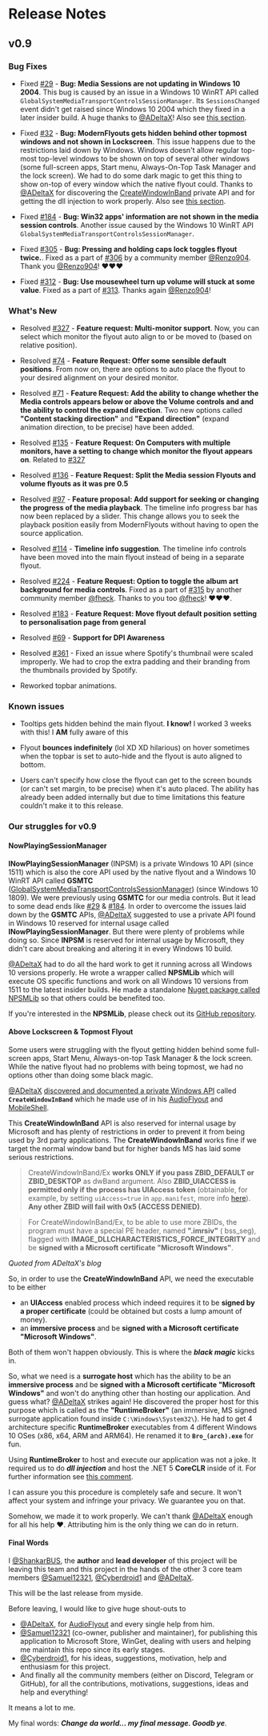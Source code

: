 # Release Notes

## v0.9

### Bug Fixes

- Fixed [#29](https://github.com/ModernFlyouts-Community/ModernFlyouts/issues/29) - **Bug: Media Sessions are not updating in Windows 10 2004**. This bug is caused by an issue in a Windows 10 WinRT API called `GlobalSystemMediaTransportControlsSessionManager`. Its `SessionsChanged` event didn't get raised since Windows 10 2004 which they fixed in a later insider build. A huge thanks to [@ADeltaX](https://github.com/ADeltaX)! Also see [this section](#our-struggles-for-v09).

- Fixed [#32](https://github.com/ModernFlyouts-Community/ModernFlyouts/issues/32) - **Bug: ModernFlyouts gets hidden behind other topmost windows and not shown in Lockscreen**. This issue happens due to the restrictions laid down by Windows. Windows doesn't allow regular top-most top-level windows to be shown on top of several other windows (some full-screen apps, Start menu, Always-On-Top Task Manager and the lock screen). We had to do some dark magic to get this thing to show on-top of every window which the native flyout could. Thanks to [@ADeltaX](https://github.com/ADeltaX) for discovering the [CreateWindowInBand](https://blog.adeltax.com/window-z-order-in-windows-10/) private API and for getting the dll injection to work properly. Also see [this section](#our-struggles-for-v09).

- Fixed [#184](https://github.com/ModernFlyouts-Community/ModernFlyouts/issues/184) - **Bug: Win32 apps' information are not shown in the media session controls**. Another issue caused by the Windows 10 WinRT API `GlobalSystemMediaTransportControlsSessionManager`.

- Fixed [#305](https://github.com/ModernFlyouts-Community/ModernFlyouts/issues/305) - **Bug: Pressing and holding caps lock toggles flyout twice.**. Fixed as a part of [#306](https://github.com/ModernFlyouts-Community/ModernFlyouts/pull/306) by a community member [@Renzo904](https://github.com/Renzo904). Thank you [@Renzo904](https://github.com/Renzo904)! ❤❤❤

- Fixed [#312](https://github.com/ModernFlyouts-Community/ModernFlyouts/issues/312) - **Bug: Use mousewheel turn up volume will stuck at some value**. Fixed as a part of [#313](https://github.com/ModernFlyouts-Community/ModernFlyouts/pull/313). Thanks again [@Renzo904](https://github.com/Renzo904)!

### What's New

- Resolved [#327](https://github.com/ModernFlyouts-Community/ModernFlyouts/issues/327) - **Feature request: Multi-monitor support**. Now, you can select which monitor the flyout auto align to or be moved to (based on relative position).

- Resolved [#74](https://github.com/ModernFlyouts-Community/ModernFlyouts/issues/74) - **Feature Request: Offer some sensible default positions**. From now on, there are options to auto place the flyout to your desired alignment on your desired monitor.

- Resolved [#71](https://github.com/ModernFlyouts-Community/ModernFlyouts/issues/71) - **Feature Request: Add the ability to change whether the Media controls appears below or above the Volume controls and and the ability to control the expand direction**. Two new options called **"Content stacking direction"** and **"Expand direction"** (expand animation direction, to be precise) have been added.

- Resolved [#135](https://github.com/ModernFlyouts-Community/ModernFlyouts/issues/135) - **Feature Request: On Computers with multiple monitors, have a setting to change which monitor the flyout appears on**. Related to [#327](https://github.com/ModernFlyouts-Community/ModernFlyouts/issues/327)

- Resolved [#136](https://github.com/ModernFlyouts-Community/ModernFlyouts/issues/136) - **Feature Request: Split the Media session Flyouts and volume flyouts as it was pre 0.5**

- Resolved [#97](https://github.com/ModernFlyouts-Community/ModernFlyouts/issues/97) - **Feature proposal: Add support for seeking or changing the progress of the media playback**. The timeline info progress bar has now been replaced by a slider. This change allows you to seek the playback position easily from ModernFlyouts without having to open the source application.

- Resolved [#114](https://github.com/ModernFlyouts-Community/ModernFlyouts/issues/114) - **Timeline info suggestion**. The timeline info controls have been moved into the main flyout instead of being in a separate flyout.

- Resolved [#224](https://github.com/ModernFlyouts-Community/ModernFlyouts/issues/224) - **Feature Request: Option to toggle the album art background for media controls**. Fixed as a part of [#315](https://github.com/ModernFlyouts-Community/ModernFlyouts/pull/315) by another community member [@fheck](https://github.com/fheck). Thanks to you too [@fheck](https://github.com/fheck)! ❤❤❤.

- Resolved [#183](https://github.com/ModernFlyouts-Community/ModernFlyouts/issues/183) - **Feature Request: Move flyout default position setting to personalisation page from general**

- Resolved [#69](https://github.com/ModernFlyouts-Community/ModernFlyouts/issues/69) - **Support for DPI Awareness**

- Resolved [#361](https://github.com/ModernFlyouts-Community/ModernFlyouts/issues/361) - Fixed an issue where Spotify's thumbnail were scaled improperly. We had to crop the extra padding and their branding from the thumbnails provided by Spotify. 

- Reworked topbar animations.

### Known issues

- Tooltips gets hidden behind the main flyout. **I know!** I worked 3 weeks with this! I **AM** fully aware of this

- Flyout **bounces indefinitely** (lol XD XD hilarious) on hover sometimes when the topbar is set to auto-hide and the flyout is auto aligned to bottom.

- Users can't specify how close the flyout can get to the screen bounds (or can't set margin, to be precise) when it's auto placed. The ability has already been added internally but due to time limitations this feature couldn't make it to this release.

### Our struggles for v0.9

#### NowPlayingSessionManager

**INowPlayingSessionManager** (INPSM) is a private Windows 10 API (since 1511) which is also the core API used by the native flyout and a Windows 10 WinRT API called **GSMTC** ([GlobalSystemMediaTransportControlsSessionManager](https://docs.microsoft.com/en-us/uwp/api/windows.media.control.globalsystemmediatransportcontrolssessionmanager)) (since Windows 10 1809). We were previously using **GSMTC** for our media controls. But it lead to some dead ends like [#29](https://github.com/ModernFlyouts-Community/ModernFlyouts/issues/29) & [#184](https://github.com/ModernFlyouts-Community/ModernFlyouts/issues/184). In order to overcome the issues laid down by the **GSMTC** APIs, [@ADeltaX](https://github.com/ADeltaX) suggested to use a private API found in Windows 10 reserved for internal usage called **INowPlayingSessionManager**. But there were plenty of problems while doing so. Since **INPSM** is reserved for internal usage by Microsoft, they didn't care about breaking and altering it in every Windows 10 build.

[@ADeltaX](https://github.com/ADeltaX) had to do all the hard work to get it running across all Windows 10 versions properly.
He wrote a wrapper called **NPSMLib** which will execute OS specific functions and work on all Windows 10 versions from 1511 to the latest insider builds.
He made a standalone [Nuget package called NPSMLib](https://www.nuget.org/packages/NPSMLib) so that others could be benefited too.

If you're interested in the **NPSMLib**, please check out its [GitHub repository](https://github.com/ADeltaX/NPSMLib).

#### Above Lockscreen & Topmost Flyout

Some users were struggling with the flyout getting hidden behind some full-screen apps, Start Menu, Always-on-top Task Manager & the lock screen. While the native flyout had no problems with being topmost, we had no options other than doing some black magic.

[@ADeltaX](https://github.com/ADeltaX) [discovered and documented a private Windows API](https://blog.adeltax.com/window-z-order-in-windows-10/) called **`CreateWindowInBand`** which he made use of in his [AudioFlyout](https://github.com/ADeltaX/AudioFlyout) and [MobileShell](https://github.com/ADeltaX/MobileShell).

This **CreateWindowInBand** API is also reserved for internal usage by Microsoft and has plenty of restrictions in order to prevent it from being used by 3rd party applications. The **CreateWindowInBand** works fine if we target the normal window band but for higher bands MS has laid some serious restrictions.

> CreateWindowInBand/Ex **works ONLY if you pass ZBID_DEFAULT or ZBID_DESKTOP** as dwBand argument. Also **ZBID_UIACCESS is permitted only if the process has UIAccess token** (obtainable, for example, by setting `uiAccess=true` in `app.manifest`, more info [here](https://docs.microsoft.com/en-us/windows/win32/winauto/uiauto-securityoverview)). **Any other ZBID will fail with 0x5 (ACCESS DENIED)**.

> For CreateWindowInBand/Ex, to be able to use more ZBIDs, the program must have a special PE header, named **".imrsiv"** ( bss_seg), flagged with **IMAGE_DLLCHARACTERISTICS_FORCE_INTEGRITY** and be **signed with a Microsoft certificate "Microsoft Windows"**.

*Quoted from ADeltaX's blog*

So, in order to use the **CreateWindowInBand** API, we need the executable to be either
- an **UIAccess** enabled process which indeed requires it to be **signed by a proper certificate** (could be obtained but costs a lump amount of money).
- an **immersive process** and be **signed with a Microsoft certificate "Microsoft Windows"**.

Both of them won't happen obviously. This is where the ***black magic*** kicks in.

So, what we need is a **surrogate host** which has the ability to be an **immersive process** and be **signed with a Microsoft certificate "Microsoft Windows"** and won't do anything other than hosting our application. And guess what? [@ADeltaX](https://github.com/ADeltaX) strikes again! He discovered the proper host for this purpose which is called as the **"RuntimeBroker"** (an immersive, MS signed surrogate application found inside `C:\Windows\System32\`). He had to get 4 architecture specific **RuntimeBroker** executables from 4 different Windows 10 OSes (x86, x64, ARM and ARM64). He renamed it to **`Bro_(arch).exe`** for fun.

Using **RuntimeBroker** to host and execute our application was not a joke. It required us to do ***dll injection*** and host the .NET 5 **CoreCLR** inside of it. For further information see [this comment](https://github.com/ModernFlyouts-Community/ModernFlyouts/issues/32#issuecomment-735454172).

I can assure you this procedure is completely safe and secure. It won't affect your system and infringe your privacy. We guarantee you on that.

Somehow, we made it to work properly. We can't thank [@ADeltaX](https://github.com/ADeltaX) enough for all his help ❤. Attributing him is the only thing we can do in return.

#### Final Words

I [@ShankarBUS](https://github.com/ShankarBUS), the **author** and **lead developer** of this project will be leaving this team and this project in the hands of the other 3 core team members [@Samuel12321](https://github.com/Samuel12321), [@Cyberdroid1](https://github.com/Cyberdroid1) and [@ADeltaX](https://github.com/ADeltaX).

This will be the last release from myside.

Before leaving, I would like to give huge shout-outs to
- [@ADeltaX](https://github.com/ADeltaX), for [AudioFlyout](https://github.com/ADeltaX/AudioFlyout) and every single help from him.
- [@Samuel12321](https://github.com/Samuel12321) (co-owner, publisher and maintainer), for publishing this application to Microsoft Store, WinGet, dealing with users and helping me maintain this repo since its early stages.
- [@Cyberdroid1](https://github.com/Cyberdroid1), for his ideas, suggestions, motivation, help and enthusiasm for this project.
- And finally all the community members (either on Discord, Telegram or GitHub), for all the contributions, motivations, suggestions, ideas and help and everything!

It means a lot to me.

My final words: ***Change da world… my final message. Goodb ye***.